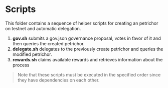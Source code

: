 # Scripts

This folder contains a sequence of helper scripts for creating an petrichor on testnet and automatic delegation. 

1. **gov.sh** submits a gov.json governance proposal, votes in favor of it and then queries the created petrichor.
2. **delegate.sh** delegates to the previously create petrichor and queries the modified petrichor.
3. **rewards.sh** claims available rewards and retrieves information about the process

> Note that these scripts must be executed in the specified order since they have dependencies on each other.
